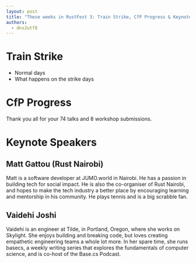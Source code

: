 ```yaml
---
layout: post
title: "These weeks in RustFest 3: Train Strike, CfP Progress & Keynote Speakers"
authors:
  - dns2utf8
---
```


# Train Strike

- Normal days
- What happens on the strike days

# CfP Progress

Thank you all for your 74 talks and 8 workshop submissions.

# Keynote Speakers

## Matt Gattou (Rust Nairobi)

Matt is a software developer at JUMO.world in Nairobi. He has a passion in building tech for social impact.
He is also the co-organiser of Rust Nairobi, and hopes to make the tech industry a better place by encouraging learning and mentorship in his community.
He plays tennis and is a big scrabble fan.


## Vaidehi Joshi

Vaidehi is an engineer at Tilde, in Portland, Oregon, where she works on Skylight. She enjoys building and breaking code, but loves creating empathetic engineering teams a whole lot more.
In her spare time, she runs basecs, a weekly writing series that explores the fundamentals of computer science, and is co-host of the Base.cs Podcast.
